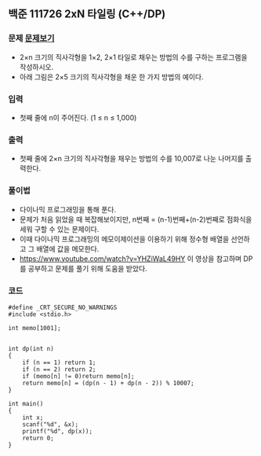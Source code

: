 ## 백준 111726 2xN 타일링 (C++/DP)

### 문제 [문제보기](https://www.acmicpc.net/problem/11726)
- 2×n 크기의 직사각형을 1×2, 2×1 타일로 채우는 방법의 수를 구하는 프로그램을 작성하시오.
- 아래 그림은 2×5 크기의 직사각형을 채운 한 가지 방법의 예이다.


### 입력
- 첫째 줄에 n이 주어진다. (1 ≤ n ≤ 1,000)

### 출력
 - 첫째 줄에 2×n 크기의 직사각형을 채우는 방법의 수를 10,007로 나눈 나머지를 출력한다.


### 풀이법
 - 다이나믹 프로그래밍을 통해 푼다.
 - 문제가 처음 읽었을 때 복잡해보이지만, n번째 = (n-1)번째+(n-2)번째로 점화식을 세워 구할 수 있는 문제이다.
 - 이때 다이나믹 프로그래밍의 메모이제이션을 이용하기 위해 정수형 배열을 선언하고 그 배열에 값을 메모한다. 
 - https://www.youtube.com/watch?v=YHZiWaL49HY 이 영상을 참고하며 DP를 공부하고 문제를 풀기 위해 도움을 받았다. 


### 코드
```
#define _CRT_SECURE_NO_WARNINGS
#include <stdio.h>

int memo[1001];


int dp(int n)
{
	if (n == 1) return 1;
	if (n == 2) return 2;
	if (memo[n] != 0)return memo[n];
	return memo[n] = (dp(n - 1) + dp(n - 2)) % 10007;
}

int main()
{
	int x;
	scanf("%d", &x);
	printf("%d", dp(x));
	return 0;
}
```
